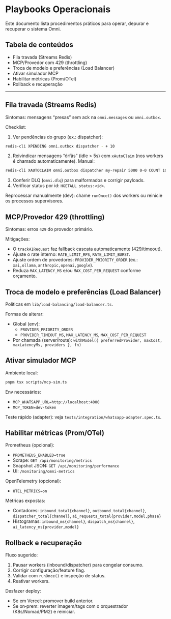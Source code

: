 # Playbooks Operacionais

Este documento lista procedimentos práticos para operar, depurar e recuperar o sistema Omni.

## Tabela de conteúdos
- Fila travada (Streams Redis)
- MCP/Provedor com 429 (throttling)
- Troca de modelo e preferências (Load Balancer)
- Ativar simulador MCP
- Habilitar métricas (Prom/OTel)
- Rollback e recuperação

---

## Fila travada (Streams Redis)

Sintomas: mensagens “presas” sem ack na `omni.messages` ou `omni.outbox`.

Checklist:
1) Ver pendências do grupo (ex.: dispatcher):
```bash
redis-cli XPENDING omni.outbox dispatcher - + 10
```
2) Reivindicar mensagens “órfãs” (idle > 5s) com `xAutoClaim` (nos workers é chamado automaticamente). Manual:
```bash
redis-cli XAUTOCLAIM omni.outbox dispatcher my-repair 5000 0-0 COUNT 100
```
3) Conferir DLQ (`omni.dlq`) para malformados e corrigir payloads.
4) Verificar status por id: `HGETALL status:<id>`.

Reprocessar manualmente (dev): chame `runOnce()` dos workers ou reinicie os processos supervisores.

## MCP/Provedor 429 (throttling)

Sintomas: erros `429` do provedor primário.

Mitigações:
- O `trackAIRequest` faz fallback cascata automaticamente (429/timeout).
- Ajuste o rate interno: `RATE_LIMIT_RPS`, `RATE_LIMIT_BURST`.
- Ajuste ordem de provedores: `PROVIDER_PRIORITY_ORDER` (ex.: `xai,ollama,anthropic,openai,google`).
- Reduza `MAX_LATENCY_MS` e/ou `MAX_COST_PER_REQUEST` conforme orçamento.

## Troca de modelo e preferências (Load Balancer)

Políticas em `lib/load-balancing/load-balancer.ts`.

Formas de alterar:
- Global (env):
  - `PROVIDER_PRIORITY_ORDER`
  - `PROVIDER_TIMEOUT_MS`, `MAX_LATENCY_MS`, `MAX_COST_PER_REQUEST`
- Por chamada (server/route): `withModel({ preferredProvider, maxCost, maxLatencyMs, providers }, fn)`

## Ativar simulador MCP

Ambiente local:
```bash
pnpm tsx scripts/mcp-sim.ts
```
Env necessários:
- `MCP_WHATSAPP_URL=http://localhost:4000`
- `MCP_TOKEN=dev-token`

Teste rápido (adapter): veja `tests/integration/whatsapp-adapter.spec.ts`.

## Habilitar métricas (Prom/OTel)

Prometheus (opcional):
- `PROMETHEUS_ENABLED=true`
- Scrape: `GET /api/monitoring/metrics`
- Snapshot JSON: `GET /api/monitoring/performance`
- UI: `/monitoring/omni-metrics`

OpenTelemetry (opcional):
- `OTEL_METRICS=on`

Métricas expostas:
- Contadores: `inbound_total{channel}`, `outbound_total{channel}`, `dispatcher_total{channel}`, `ai_requests_total{provider,model,phase}`
- Histogramas: `inbound_ms{channel}`, `dispatch_ms{channel}`, `ai_latency_ms{provider,model}`

## Rollback e recuperação

Fluxo sugerido:
1) Pausar workers (inbound/dispatcher) para congelar consumo.
2) Corrigir configuração/feature flag.
3) Validar com `runOnce()` e inspeção de status.
4) Reativar workers.

Desfazer deploy:
- Se em Vercel: promover build anterior.
- Se on‑prem: reverter imagem/tags com o orquestrador (K8s/Nomad/PM2) e reiniciar.

